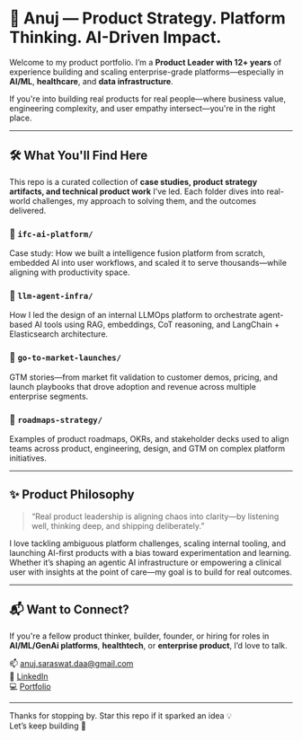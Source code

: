 # 🧠 Anuj — Product Strategy. Platform Thinking. AI-Driven Impact.

Welcome to my product portfolio. I’m a **Product Leader with 12+ years** of experience building and scaling enterprise-grade platforms—especially in **AI/ML**, **healthcare**, and **data infrastructure**.

If you're into building real products for real people—where business value, engineering complexity, and user empathy intersect—you're in the right place.

---

## 🛠️ What You'll Find Here

This repo is a curated collection of **case studies, product strategy artifacts, and technical product work** I’ve led. Each folder dives into real-world challenges, my approach to solving them, and the outcomes delivered.

### 📁 `ifc-ai-platform/`  
Case study: How we built a intelligence fusion platform from scratch, embedded AI into user workflows, and scaled it to serve thousands—while aligning with productivity space.

### 📁 `llm-agent-infra/`  
How I led the design of an internal LLMOps platform to orchestrate agent-based AI tools using RAG, embeddings, CoT reasoning, and LangChain + Elasticsearch architecture.

### 📁 `go-to-market-launches/`  
GTM stories—from market fit validation to customer demos, pricing, and launch playbooks that drove adoption and revenue across multiple enterprise segments.

### 📁 `roadmaps-strategy/`  
Examples of product roadmaps, OKRs, and stakeholder decks used to align teams across product, engineering, design, and GTM on complex platform initiatives.

---

## ✨ Product Philosophy

> “Real product leadership is aligning chaos into clarity—by listening well, thinking deep, and shipping deliberately.”

I love tackling ambiguous platform challenges, scaling internal tooling, and launching AI-first products with a bias toward experimentation and learning. Whether it’s shaping an agentic AI infrastructure or empowering a clinical user with insights at the point of care—my goal is to build for real outcomes.

---

## 📬 Want to Connect?

If you're a fellow product thinker, builder, founder, or hiring for roles in **AI/ML/GenAi platforms**, **healthtech**, or **enterprise product**, I’d love to talk.

📫 [anuj.saraswat.daa@gmail.com](mailto:anuj.saraswat.daa@gmail.com)  
🔗 [LinkedIn](https://linkedin.com/in/anujpml)  
💻 [Portfolio](https://github.com/anujpml/portfolio)

---

Thanks for stopping by. Star this repo if it sparked an idea 💡  
Let’s keep building 🚀
